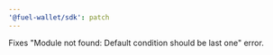 ```yaml
---
'@fuel-wallet/sdk': patch
---
```


Fixes "Module not found: Default condition should be last one" error.
